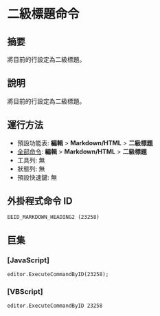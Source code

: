 # 二級標題命令

## 摘要

將目前的行設定為二級標題。

## 說明

將目前的行設定為二級標題。

## 運行方法

- 預設功能表: **編輯** \> **Markdown/HTML** \> **二級標題**
- [全部命令](../tools/all_commands): **編輯** \> **Markdown/HTML** \> **二級標題**
- 工具列: 無
- 狀態列: 無
- 預設快速鍵: 無

## 外掛程式命令 ID

```
EEID_MARKDOWN_HEADING2 (23258)
```

## 巨集

### \[JavaScript\]

```
editor.ExecuteCommandByID(23258);
```

### \[VBScript\]

```
editor.ExecuteCommandByID 23258
```
